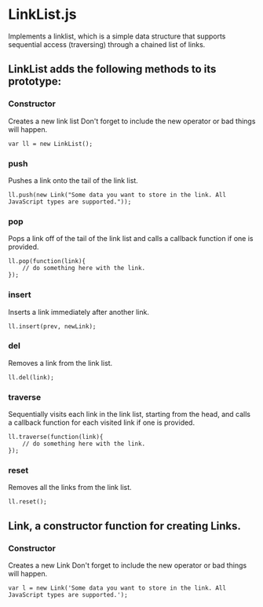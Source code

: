 # LinkList.js

Implements a linklist, which is a simple data structure that supports sequential access (traversing) through a chained list of links.

## LinkList adds the following methods to its prototype:

### Constructor
Creates a new link list
Don't forget to include the new operator or bad things will happen.

    var ll = new LinkList();

### push
Pushes a link onto the tail of the link list.

    ll.push(new Link("Some data you want to store in the link. All JavaScript types are supported."));

### pop
Pops a link off of the tail of the link list and calls a callback function if one is provided.

    ll.pop(function(link){
        // do something here with the link.
    });

### insert
Inserts a link immediately after another link.

    ll.insert(prev, newLink);

### del
Removes a link from the link list.

    ll.del(link);

### traverse
Sequentially visits each link in the link list, starting from the head, and calls a callback function for each visited link if one is provided.

    ll.traverse(function(link){
        // do something here with the link.
    });

### reset
Removes all the links from the link list.

    ll.reset();

## Link, a constructor function for creating Links.

### Constructor
Creates a new Link
Don't forget to include the new operator or bad things will happen.

    var l = new Link('Some data you want to store in the link. All JavaScript types are supported.');